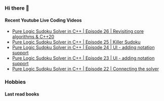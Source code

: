 ### Hi there 👋

#### Recent Youtube Live Coding Videos

<!-- YOUTUBE_LIVE:START -->
- [Pure Logic Sudoku Solver in C++ | Episode 26 | Revisiting core algorithms & C++20](https://www.youtube.com/watch?v=VcP9sCdq2UA)
- [Pure Logic Sudoku Solver in C++ | Episode 25 | Killer Sudoku](https://www.youtube.com/watch?v=wzThLGjnNc4)
- [Pure Logic Sudoku Solver in C++ | Episode 24 | UI - adding notation support](https://www.youtube.com/watch?v=t9BHhHa8aHU)
- [Pure Logic Sudoku Solver in C++ | Episode 23 | UI - adding notation support](https://www.youtube.com/watch?v=Q0PMst3mHsM)
- [Pure Logic Sudoku Solver in C++ | Episode 22 | Connecting the solver](https://www.youtube.com/watch?v=WKybY8xVm6g)
<!-- YOUTUBE_LIVE:END -->

### Hobbies

#### Last read books

<!-- GOODREADS:START -->
<!-- GOODREADS:END -->

<!--
![My Github stats](https://github-readme-stats.vercel.app/api?username=HappyCerberus&show_icons=true)


![Top Langs](https://github-readme-stats.vercel.app/api/top-langs/?username=HappyCerberus&layout=compact)
-->
<!--
**HappyCerberus/HappyCerberus** is a ✨ _special_ ✨ repository because its `README.md` (this file) appears on your GitHub profile.

Here are some ideas to get you started:

- 🔭 I’m currently working on ...
- 🌱 I’m currently learning ...
- 👯 I’m looking to collaborate on ...
- 🤔 I’m looking for help with ...
- 💬 Ask me about ...
- 📫 How to reach me: ...
- 😄 Pronouns: ...
- ⚡ Fun fact: ...
-->

